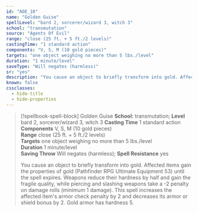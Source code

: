 ```yaml
---
id: "AOE_10"
name: "Golden Guise"
spellLevel: "bard 2, sorcerer/wizard 3, witch 3"
school: "transmutation"
source: "Agents Of Evil"
range: "close (25 ft. + 5 ft./2 levels)"
castingTime: "1 standard action"
components: "V, S, M (10 gold pieces)"
targets: "one object weighing no more than 5 lbs./level"
duration: "1 minute/level"
saveType: "Will negates (harmless)"
sr: "yes"
description: "You cause an object to briefly transform into gold. Affected items gain the properties of gold (Pathfinder RPG Ultimate Equipment 53) until the spell expires. Weapons reduce their hardness by half and gain the fragile quality, while piercing and slashing weapons take a -2 penalty on damage rolls (minimum 1 damage). This spell increases the affected item's armor check penalty by 2 and decreases its armor or shield bonus by 2. Gold armor has hardness 5."
known: false
cssclasses:
  - hide-title
  - hide-properties
---
```


> [!spellbook-spell-block] Golden Guise
> **School:** transmutation; **Level** bard 2, sorcerer/wizard 3, witch 3
> **Casting Time** 1 standard action  
> **Components** V, S, M (10 gold pieces)  
> **Range** close (25 ft. + 5 ft./2 levels)  
> **Targets** one object weighing no more than 5 lbs./level  
> **Duration** 1 minute/level  
> **Saving Throw** Will negates (harmless); **Spell Resistance** yes
> 
> You cause an object to briefly transform into gold. Affected items gain the properties of gold (Pathfinder RPG Ultimate Equipment 53) until the spell expires. Weapons reduce their hardness by half and gain the fragile quality, while piercing and slashing weapons take a -2 penalty on damage rolls (minimum 1 damage). This spell increases the affected item's armor check penalty by 2 and decreases its armor or shield bonus by 2. Gold armor has hardness 5.